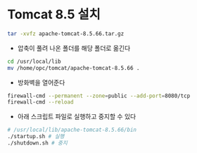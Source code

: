 # Tomcat 8.5 설치

```bash
tar -xvfz apache-tomcat-8.5.66.tar.gz
```

- 압축이 풀려 나온 폴더를 해당 폴더로 옮긴다

```bash
cd /usr/local/lib
mv /home/opc/tomcat/apache-tomcat-8.5.66 .
```

- 방화벽을 열어준다

```bash
firewall-cmd --permanent --zone=public --add-port=8080/tcp
firewall-cmd --reload
```

- 아래 스크립트 파일로 실행하고 중지할 수 있다

```bash
# /usr/local/lib/apache-tomcat-8.5.66/bin
./startup.sh # 실행
./shutdown.sh # 중지
```